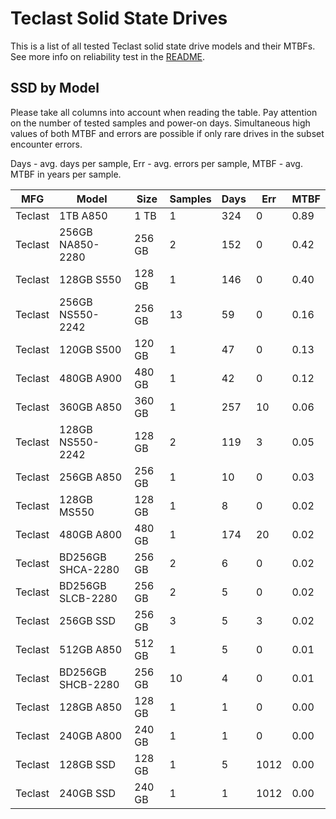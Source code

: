Teclast Solid State Drives
==========================

This is a list of all tested Teclast solid state drive models and their MTBFs. See
more info on reliability test in the [README](https://github.com/linuxhw/SMART).

SSD by Model
------------

Please take all columns into account when reading the table. Pay attention on the
number of tested samples and power-on days. Simultaneous high values of both MTBF
and errors are possible if only rare drives in the subset encounter errors.

Days - avg. days per sample,
Err  - avg. errors per sample,
MTBF - avg. MTBF in years per sample.

| MFG       | Model              | Size   | Samples | Days  | Err   | MTBF |
|-----------|--------------------|--------|---------|-------|-------|------|
| Teclast   | 1TB A850           | 1 TB   | 1       | 324   | 0     | 0.89   |
| Teclast   | 256GB NA850-2280   | 256 GB | 2       | 152   | 0     | 0.42   |
| Teclast   | 128GB S550         | 128 GB | 1       | 146   | 0     | 0.40   |
| Teclast   | 256GB NS550-2242   | 256 GB | 13      | 59    | 0     | 0.16   |
| Teclast   | 120GB S500         | 120 GB | 1       | 47    | 0     | 0.13   |
| Teclast   | 480GB A900         | 480 GB | 1       | 42    | 0     | 0.12   |
| Teclast   | 360GB A850         | 360 GB | 1       | 257   | 10    | 0.06   |
| Teclast   | 128GB NS550-2242   | 128 GB | 2       | 119   | 3     | 0.05   |
| Teclast   | 256GB A850         | 256 GB | 1       | 10    | 0     | 0.03   |
| Teclast   | 128GB MS550        | 128 GB | 1       | 8     | 0     | 0.02   |
| Teclast   | 480GB A800         | 480 GB | 1       | 174   | 20    | 0.02   |
| Teclast   | BD256GB SHCA-2280  | 256 GB | 2       | 6     | 0     | 0.02   |
| Teclast   | BD256GB SLCB-2280  | 256 GB | 2       | 5     | 0     | 0.02   |
| Teclast   | 256GB SSD          | 256 GB | 3       | 5     | 3     | 0.02   |
| Teclast   | 512GB A850         | 512 GB | 1       | 5     | 0     | 0.01   |
| Teclast   | BD256GB SHCB-2280  | 256 GB | 10      | 4     | 0     | 0.01   |
| Teclast   | 128GB A850         | 128 GB | 1       | 1     | 0     | 0.00   |
| Teclast   | 240GB A800         | 240 GB | 1       | 1     | 0     | 0.00   |
| Teclast   | 128GB SSD          | 128 GB | 1       | 5     | 1012  | 0.00   |
| Teclast   | 240GB SSD          | 240 GB | 1       | 1     | 1012  | 0.00   |
